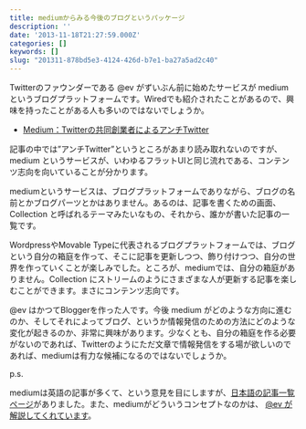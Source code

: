 ```yaml
---
title: mediumからみる今後のブログというパッケージ
description: ''
date: '2013-11-18T21:27:59.000Z'
categories: []
keywords: []
slug: "201311-878bd5e3-4124-426d-b7e1-ba27a5ad2c40"
---
```

Twitterのファウンダーである @ev がずいぶん前に始めたサービスが medium というブログプラットフォームです。Wiredでも紹介されたことがあるので、興味を持ったことがある人も多いのではないでしょうか。

*   [Medium：Twitterの共同創業者によるアンチTwitter](http://wired.jp/2013/09/12/medium/)

記事の中では”アンチTwitter”というところがあまり読み取れないのですが、medium というサービスが、いわゆるフラットUIと同じ流れである、コンテンツ志向を向いていることが分かります。

mediumというサービスは、ブログプラットフォームでありながら、ブログの名前とかブログパーツとかはありません。あるのは、記事を書くための画面、Collection と呼ばれるテーマみたいなもの、それから、誰かが書いた記事の一覧です。

WordpressやMovable Typeに代表されるブログプラットフォームでは、ブログという自分の箱庭を作って、そこに記事を更新しつつ、飾り付けつつ、自分の世界を作っていくことが楽しみでした。ところが、mediumでは、自分の箱庭がありません。Collection にストリームのようにさまざまな人が更新する記事を楽しむことができます。まさにコンテンツ志向です。

@ev はかつてBloggerを作った人です。今後 medium がどのような方向に進むのか、そしてそれによってブログ、というか情報発信のための方法にどのような変化が起きるのか、非常に興味があります。少なくとも、自分の箱庭を作る必要がないのであれば、Twitterのようにただ文章で情報発信をする場が欲しいのであれば、mediumは有力な候補になるのではないでしょうか。

p.s.

mediumは英語の記事が多くて、という意見を目にしますが、[日本語の記事一覧ページ](https://medium.com/in-japanese)がありました。また、mediumがどういうコンセプトなのかは、 [@ev が解説してくれています](https://medium.com/in-japanese/9e53ca408c48)。